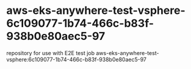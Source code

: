 # aws-eks-anywhere-test-vsphere-6c109077-1b74-466c-b83f-938b0e80aec5-97
repository for use with E2E test job aws-eks-anywhere-test-vsphere:6c109077-1b74-466c-b83f-938b0e80aec5-97
